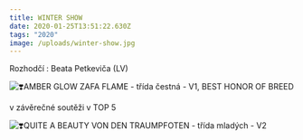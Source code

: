 ```yaml
---
title: WINTER SHOW
date: 2020-01-25T13:51:22.630Z
tags: "2020"
image: /uploads/winter-show.jpg
---
```

Rozhodčí : Beata Petkeviča (LV)

![❣️](https://static.xx.fbcdn.net/images/emoji.php/v9/teb/1/16/2763.png)AMBER GLOW ZAFA FLAME - třída čestná - V1, BEST HONOR OF BREED

v závěrečné soutěži v TOP 5

![❣️](https://static.xx.fbcdn.net/images/emoji.php/v9/teb/1/16/2763.png)QUITE A BEAUTY VON DEN TRAUMPFOTEN - třída mladých - V2